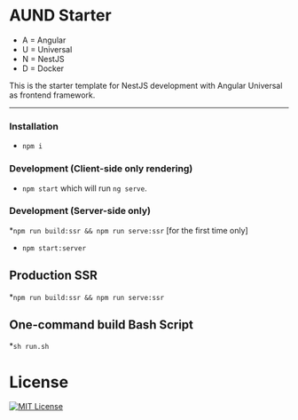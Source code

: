 # AUND Starter

- A = Angular 
- U = Universal
- N = NestJS
- D = Docker

This is the starter template for NestJS development with Angular Universal as frontend framework. 

---

### Installation
* `npm i`

### Development (Client-side only rendering)
* `npm start` which will run `ng serve`.

### Development (Server-side only)
*`npm run build:ssr && npm run serve:ssr` [for the first time only]
* `npm start:server`

## Production SSR
*`npm run build:ssr && npm run serve:ssr`

## One-command build Bash Script
*`sh run.sh`

# License
[![MIT License](https://img.shields.io/badge/license-MIT-blue.svg?style=flat)](/LICENSE)
